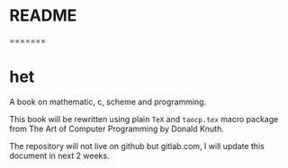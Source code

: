 # README

=======
# het
A book on mathematic, c, scheme and programming.

This book will be rewritten using plain `TeX` and `taocp.tex` macro package from The Art of Computer Programming by Donald Knuth.

The repository will not live on github but gitlab.com, I will update this document in next 2 weeks.
